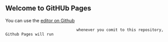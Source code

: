 ## Welcome to GitHUb Pages

You can use the [editor on Github](https://github.com/)
                                   
                                   whenever you comit to this repository, Github Pages will run
                                 
